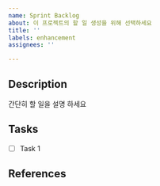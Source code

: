 ```yaml
---
name: Sprint Backlog
about: 이 프로젝트의 할 일 생성을 위해 선택하세요
title: ''
labels: enhancement
assignees: ''

---
```


## Description

간단히 할 일을 설명 하세요

## Tasks

- [ ] Task 1

## References
